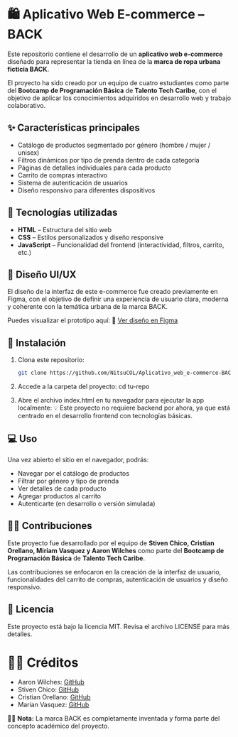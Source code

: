 # 🛍️ Aplicativo Web E-commerce – BACK

Este repositorio contiene el desarrollo de un **aplicativo web e-commerce** diseñado para representar la tienda en línea de la **marca de ropa urbana ficticia BACK**.

El proyecto ha sido creado por un equipo de cuatro estudiantes como parte del **Bootcamp de Programación Básica** de **Talento Tech Caribe**, con el objetivo de aplicar los conocimientos adquiridos en desarrollo web y trabajo colaborativo.

## ✨ Características principales

- Catálogo de productos segmentado por género (hombre / mujer / unisex)
- Filtros dinámicos por tipo de prenda dentro de cada categoría
- Páginas de detalles individuales para cada producto
- Carrito de compras interactivo
- Sistema de autenticación de usuarios
- Diseño responsivo para diferentes dispositivos

## 🧰 Tecnologías utilizadas

- **HTML** – Estructura del sitio web
- **CSS** – Estilos personalizados y diseño responsive
- **JavaScript** – Funcionalidad del frontend (interactividad, filtros, carrito, etc.)

## 🎨 Diseño UI/UX

El diseño de la interfaz de este e-commerce fue creado previamente en Figma, con el objetivo de definir una experiencia de usuario clara, moderna y coherente con la temática urbana de la marca BACK.

Puedes visualizar el prototipo aquí:
🔗 [Ver diseño en Figma](https://www.figma.com/design/oXNTpF6y8gj2NQaTQhqJHG/Web-Ecommerce?t=UO8CuDICAKcaMgHU-1)

## 🚀 Instalación

1. Clona este repositorio:
   ```bash
   git clone https://github.com/NitsuCOL/Aplicativo_web_e-commerce-BACK.git

2. Accede a la carpeta del proyecto:
cd tu-repo

3. Abre el archivo index.html en tu navegador para ejecutar la app localmente:
💡 Este proyecto no requiere backend por ahora, ya que está centrado en el desarrollo frontend con tecnologías básicas.

## 💻 Uso

Una vez abierto el sitio en el navegador, podrás:

- Navegar por el catálogo de productos
- Filtrar por género y tipo de prenda
- Ver detalles de cada producto
- Agregar productos al carrito
- Autenticarte (en desarrollo o versión simulada)

## 🧑‍💻 Contribuciones

Este proyecto fue desarrollado por el equipo de **Stiven Chico, Cristian Orellano, Miriam Vasquez y Aaron Wilches** como parte del **Bootcamp de Programación Básica** de **Talento Tech Caribe**.

Las contribuciones se enfocaron en la creación de la interfaz de usuario, funcionalidades del carrito de compras, autenticación de usuarios y diseño responsivo. 

## 📄 Licencia

Este proyecto está bajo la licencia MIT. Revisa el archivo LICENSE para más detalles.

# 👨‍🎨 Créditos

- Aaron Wilches: [GitHub](https://github.com/NitsuCOL)
- Stiven Chico: [GitHub](https://github.com/Cristian07-04)
- Cristian Orellano: [GitHub](https://github.com/Cristian07-04)
- Marian Vasquez: [GitHub](https://github.com/mcvasquezsar)

🧑‍🎓 **Nota:** La marca BACK es completamente inventada y forma parte del concepto académico del proyecto.
